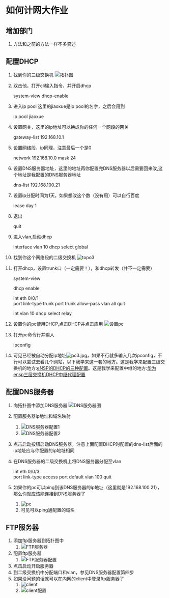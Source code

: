 
# 如何计网大作业

## 增加部门
1. 方法和之前的方法一样不多赘述

## 配置DHCP
1. 找到你的三级交换机  ![拓扑图](topo2.jpg)

2. 双击他，打开cli输入指令，并开启dhcp

    system-view
    dhcp-enable

3. 进入ip pool 这里的jiaoxue是ip pool的名字，之后会用到

    ip pool jiaoxue

4. 设置网关，这里的ip地址可以换成你的任何一个网段的网关

    gateway-list 192.168.10.1

5. 设置网络段，ip同理，注意最后一个是0

    network 192.168.10.0 mask 24

6. 设置DNS服务器地址，这里的地址再你配置完DNS服务器以后需要回来改,这个地址是我配置的DNS服务器地址

    dns-list 192.168.100.21

7. 设置ip分配时间为1天，如果想改这个数（没有用）可以自行百度

    lease day 1

8. 退出

    quit

9. 进入vlan,启动dhcp

    interface vlan 10
    dhcp select global
    

10.  找到你这个网络段的二级交换机 ![topo3](/topo3.jpg)
11. 打开dhcp，设置trunk口（一定需要！），和dhcp转发（并不一定需要）

    system-view  

    dhcp enable

    int eth 0/0/1  
    port link-type trunk
    port trunk allow-pass vlan all
    quit

    int vlan 10
    dhcp select relay

12. 设置你的pc使用DHCP,点击DHCP并点击应用 ![设置pc](pc2.jpg)
13. 打开pc命令行并输入

    ipconfig

14. 可见已经被自动分配ip地址![pc3.jpg](pc3.jpg)，如果不行就多输入几次ipconfig，不行可以尝试去看几个网站，以下我学来这一套的地方。这是我学来配置三级交换机的地方:[eNSP的DHCP的三种配置](https://www.bilibili.com/read/cv14351927)。这是我学来配置中继的地方:[华为ensp三层交换机DHCP中继代理配置](https://blog.csdn.net/weixin_44657888/article/details/119644572)


## 配置DNS服务器
1. 向拓扑图中添加DNS服务器 ![DNS服务器图](topo4.jpg)
2. 配置服务器ip地址和域名映射
   1. ![DNS服务器配置1](DNS1.jpg)
   2. ![DNS服务器配置2](DNS2.jpg)
3. 点击启动按钮启动DNS服务器，注意上面配置DHCP时配置的dns-list后面的ip地址应与你配置的ip地址相同
4. 在DNS服务器的二级交换机上将DNS服务器分配至vlan

    int eth 0/0/3  
    port link-type access
    port default vlan 100
    quit

5. 如果你的pc可以ping到该DNS服务器的ip地址（这里就是192.168.100.21），那么你就应该能连接到DNS服务器了
   1. ![pc](/pc4.jpg)
   2. 可见可以ping通配置的域名

## FTP服务器
1. 添加ftp服务器到拓扑图中
   1. ![FTP服务器](topo5.jpg)
2. 配置ftp服务器
   1. ![FTP服务器配置](ftp1.jpg)
3. 点击启动开启服务器
4. 到二级交换机中分配端口和vlan，参见DNS服务器配置第四步
5. 如果没问题的话就可以在内网的client中登录ftp服务器了
   1. ![client](client1.jpg)
   2. ![client配置](client2.jpg)
    

    

    
    

    